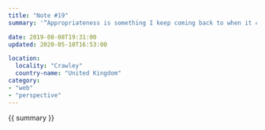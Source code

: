```yaml
---
title: "Note #19"
summary: '“Appropriateness is something I keep coming back to when it comes to evaluating web technologies. I don’t think there are good tools and bad tools; just tools that are appropriate or inapropriate for the task at hand.” — Jeremy Keith'

date: 2019-08-08T19:31:00
updated: 2020-05-10T16:53:00

location:
  locality: "Crawley"
  country-name: "United Kingdom"
category:
- "web"
- "perspective"
---
```


{{ summary }}
